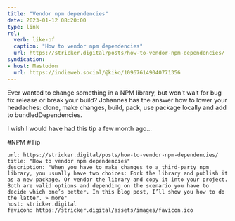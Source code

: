 ```yaml
---
title: "Vendor npm dependencies"
date: 2023-01-12 08:20:00
type: link
rel:
  verb: like-of
  caption: "How to vendor npm dependencies"
  url: https://stricker.digital/posts/how-to-vendor-npm-dependencies/
syndication: 
- host: Mastodon
  url: https://indieweb.social/@kiko/109676149040771356
---
```


Ever wanted to change something in a NPM library, but won't wait for bug fix release or break your build?
Johannes has the answer how to lower your headaches: clone, make changes, build, pack, use package locally and add to bundledDependencies.

I wish I would have had this tip a few month ago...

#NPM #Tip

```cardlink
url: https://stricker.digital/posts/how-to-vendor-npm-dependencies/
title: "How to vendor npm dependencies"
description: "When you have to make changes to a third-party npm library, you usually have two choices: Fork the library and publish it as a new package. Or vendor the library and copy it into your project. Both are valid options and depending on the scenario you have to decide which one’s better. In this blog post, I’ll show you how to do the latter. » more"
host: stricker.digital
favicon: https://stricker.digital/assets/images/favicon.ico
```
